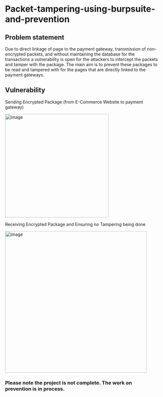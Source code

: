 # Packet-tampering-using-burpsuite-and-prevention

## Problem statement

Due to direct linkage of page to the payment gateway, transmission of non-encrypted packets, and without maintaining the database for the transactions a vulnerability is open for the attackers to intercept the packets and tamper with the package. The main aim is to prevent these packages to be read and tampered with for the pages that are directly linked to the payment gateways.


## Vulnerability

Sending Encrypted Package (from E-Commerce Website to payment gateway)

<img width="340" alt="image" src="https://user-images.githubusercontent.com/47842695/235079987-ba1c2f74-9afc-431a-87e6-0282810e400b.png">



Receiving Encrypted Package and Ensuring no Tampering being done

<img width="465" alt="image" src="https://user-images.githubusercontent.com/47842695/235080608-efd93613-5115-4077-85fb-f6f17d33a689.png">


### Please note the project is not complete. The work on prevention is in process.
